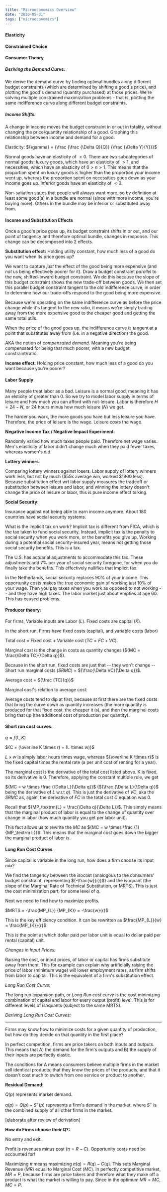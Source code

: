 ```yaml
---
title: "Microeconomics Overview"
date: "2020-05-31"
tags: ["microeconomics"]
---
```


<h4>Elasticity</h4>

<h4>Constrained Choice</h4>

<h4>Consumer Theory</h4>

<h5>Deriving the Demand Curve:</h5>
We derive the demand curve by finding optimal bundles along different budget constraints (which are determined by shifting a good's price), and plotting the good's demand (quantity purchased) at those prices. We're solving multiple constrained maximization problems - that is, plotting the same indifference curve along different budget constraints.


<h5>Income Shifts:</h5>
A change in income moves the budget constraint in or out in totality, without changing the price/quantity relationship of a good. Graphing this relationship between income and demand for a good.

Elasticity:
${\gamma} = {\frac {\frac {\Delta Q}{Q}} {\frac {\Delta Y}{Y}}}$

Normal goods have an elasticity of $>0$.
There are two subcategories of normal goods: luxury goods, which have an elasticity of $>1$, and necessities, which have an elasticity of $0 > n > 1$. This means that the proportion spent on luxury goods is higher than the proportion your income went up, whereas the proportion spent on necessities goes down as your income goes up.
Inferior goods have an elasticity of $<0$.

Non-satiation states that people will always want more, so by definition at least some good(s) in a bundle are normal (since with more income, you're buying more). Others in the bundle may be inferior or substituted away from.

<h4>Income and Substitution Effects</h4>

Once a good's price goes up, its budget constraint shifts in or out, and our point of tangency and therefore optimal bundle, changes in response. This change can be decomposed into 2 effects.

**Substitution effect:** Holding utility constant, how much less of a good do you want when its price goes up?

We want to capture *just* the effect of the good being more expensive (and *not* us being effectively poorer for it). Draw a budget constraint *parallel* to the new, shifted-inward budget constraint. We do this because the slope of this budget constraint shows the new trade-off between goods. We then set this parallel budget constraint tangent to the old indifference curve, in order to determine how our trade-offs respond to the good being more expensive. 

Because we're operating on the same indifference curve as before the price change while it's tangent to the new ratio, it means we're simply trading away from the more expensive good to the cheaper good and getting the same total utils.

When the price of the good goes up, the indifference curve is tangent at a point that substitutes away from (i.e. in a negative direction) the good.

AKA the notion of *compensated demand.* Meaning you're being compensated for being that much poorer, with a new budget constraint/ratio.

**Income effect**: Holding price constant, how much less of a good do you want because you're poorer?

<h4>Labor Supply</h4>

Many people treat labor as a bad. Leisure is a normal good, meaning it has an elsticity of greater than 0. So we try to model labor supply in terms of leisure and how much you can afford with not-leisure. Labor is therefore $H = 24-N$, or 24 hours minus how much leisure ($N$) we get. 

The harder you work, the more goods you have but less leisure you have. Therefore, the price of leisure is the wage. Leisure *costs* the wage.

**Negative Income Tax / Negative Impact Experiment**:

Randomly varied how much taxes people paid. Therefore net wage varies. Men's elasticity of labor didn't change much when they paid fewer taxes, whereas women's did.

**Lottery winners**:

Comparing lottery winners against losers. Labor supply of lottery winners work less, but not by much (\$55k average win, worked $1900 less). Because substitution effect wrt labor supply measures the tradeoff or substitution between leisure and labor, and winning the lottery doesn't change the price of leisure or labor, this is pure income effect talking.

**Social Security**:

Insurance against not being able to earn income anymore. About 180 countries have social security systems.

What is the implicit tax on work? Implicit tax is different from FICA, which is the tax taken to fund social security. Instead, implicit tax is the penalty to social security when you work more, or the benefits you give up. Working during a potential social security-insured year, means not getting those social security benefits. This is a tax.

The U.S. has actuarial adjustments to accommodate this tax. These adjustments add 7% per year of social security foregone, for when you do finally take the benefits. This effectively nullifies that implicit tax.

In the Netherlands, social security replaces 90% of your income. This opportunity costs makes the true economic gain of working just 10% of your wage. Then you pay taxes when you work as opposed to not working -- and they have high taxes. The labor market just about empties at age 60. This has caused problems.


<h4>Producer theory:</h4>

For firms,
Variable inputs are Labor (${L}$).
Fixed costs are capital (${K}$).

In the short run,
Firms have fixed costs (capital),
and variable costs (labor)

Total cost = Fixed cost + Variable cost (${TC = FC + VC}$).

Marginal cost is the change in costs as quantity changes (${MC = \frac{\Delta TC}{\Delta q}}$).

Because in the short run, fixed costs are just that -- they won't change -- Short run marginal costs (${SRMC}$) = ${\frac{\Delta VC}{\Delta q}}$.

Average cost = ${\frac {TC}{q}}$

Marginal cost's relation to average cost:

Average costs tend to dip at first, because at first there are the fixed costs that bring the curve down as quantity increases (the more quantity is produced for that fixed cost, the cheaper it is), and then the marginal costs bring that up (the additional cost of production per quantity).

<h4>Short run cost curves:</h4>

${q = f(L, K)}$

${C = (\overline K \times r) + (L \times w)}$

${L \times w}$ is simply labor hours times wage, whereas ${\overline K \times r}$ is the fixed capital times the rental rate (a per unit cost of renting for a year).


The marginal cost is the derivative of the total cost listed above. K is fixed, so its derivative is 0. Therefore, applying the constant multiple rule, we get


${MC = w \times \frac {\Delta L}{\Delta q}}$ (${\frac {\Delta L}{\Delta q}}$ being the derivative of $L$ w.r.t $q$). This is just the derivative of $VC$, aka the $SRMC$ as, again, the derivative of $FC$ in the total cost $C$ equation was $0$.

Recall that ${MP_\textrm{L} = \frac{\Delta q}{\Delta L}}$. This simply means that the marginal product of labor is equal to the change of quantity over change in labor (how much quantity you get per labor unit).

This fact allows us to rewrite the $MC$ as ${MC = w \times \frac {1}{MP_\textrm L}}$. This means that the marginal cost goes down the bigger the marginal product of labor is.

<h4>Long Run Cost Curves</h4>

Since capital is variable in the long run, how does a firm choose its input mix?

We find the tangency between the isocost (analogous to the consumers' budget constraint, representing ${-\frac{w}{r}}$) and the isoquant (the slope of the Marginal Rate of Technical Substitution, or MRTS). This is just the cost minimization part, for some level of $q$.

Next we need to find how to maximize profits.

$MRTS = -\frac{MP_{L}} {MP_{K}} = -\frac{w}{r}$

This is the key efficiency condition. It can be rewritten as $\frac{MP_{L}}{w} = \frac{MP_{K}}{r}$

This is the point at which dollar paid per labor unit is equal to dollar paid per rental (capital) unit.

*Changes in Input Prices:*

Raising the cost, or input prices, of labor or capital has firms substitute away from them. This for example can explain why artificially raising the price of labor (minimum wage) will lower employment rates, as firm shifts from labor to capital. This is the equivalent of a firm's substitution effect.

*Long Run Cost Curve:*

The long run expansion path, or *Long Run cost curve* is the cost minimizing combination of capital and labor for every output (profit) level. This is for different levels of isoquants (subject to the same MRTS).

*Deriving Long Run Cost Curves:*



---

Firms may know how to minimize costs for a given quantity of production, but how do they decide on that quantity in the first place?

In perfect competition, firms are price takers on both inputs and outputs. This means that A) the demand for the firm's outputs and B) the supply of their inputs are perfectly elastic.

The conditions for A means consumers believe multiple firms in the market sell identical products, that they know the prices of the products, and that it doesn't cost much to switch from one service or product to another.

**Residual Demand:**

$Q(p)$ represents market demand.

$q(p) = Q(p) - S^{\circ}(p)$ represents a firm's demand in the market, where $S^{\circ}$ is the combined supply of all other firms in the market.

[elaborate after review of derivation]

**How do Firms choose their Q?:**

No entry and exit.

Profit is revenues minus cost ($\pi = R - C$). Opportunity costs need be accounted for!

Maximizing $\pi$ means maximizing $\pi(q) = R(q) - C(q)$. This sets Marginal Revenue ($MR$) equal to Marginal Cost ($MC$). In perfectly competitive market, $MR = P$, because firms are price takers and therefore what they make off a product is what the market is willing to pay. Since in the optimum $MR = MC$, $MC = P$.

